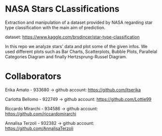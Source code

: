 # NASA Stars CLassifications

Extraction and manipulation of a dataset provided by NASA regarding star type classification with the main aim of prediction.

dataset: https://www.kaggle.com/brsdincer/star-type-classification 

In this repo we analyze stars' data and plot some of the given infos. We used different plots such as Bar Charts, Scatterplots, Bubble Plots, Parallelal Categories Diagram and finally Hertzsprung-Russel Diagram.

# Collaborators

Erika Amato - 933680
-> github account: https://github.com/itserika

Carlotta Bellomo - 922749
-> github account: https://github.com/Lottie99

Riccardo Mirarchi - 934586
-> github account: https://github.com/riccardomirarchi

Annalisa Terzoli - 932382
-> github account: https://github.com/AnnalisaTerzoli

